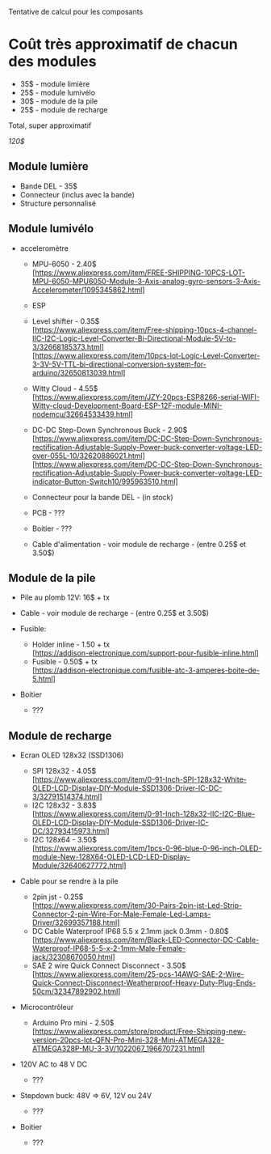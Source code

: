 
Tentative de calcul pour les composants


# Coût très approximatif de chacun des modules

  - 35$ - module limière
  - 25$ - module lumivélo
  - 30$ - module de la pile
  - 25$ - module de recharge

Total, super approximatif

  *120$*

## Module lumière

  - Bande DEL - 35$
  - Connecteur (inclus avec la bande)
  - Structure personnalisé

## Module lumivélo

  - acceleromètre

    - MPU-6050 - 2.40$
      <br>[https://www.aliexpress.com/item/FREE-SHIPPING-10PCS-LOT-MPU-6050-MPU6050-Module-3-Axis-analog-gyro-sensors-3-Axis-Accelerometer/1095345862.html]

    - ESP

    - Level shifter - 0.35$
      <br>[https://www.aliexpress.com/item/Free-shipping-10pcs-4-channel-IIC-I2C-Logic-Level-Converter-Bi-Directional-Module-5V-to-3/32668185373.html]
      <br>[https://www.aliexpress.com/item/10pcs-lot-Logic-Level-Converter-3-3V-5V-TTL-bi-directional-conversion-system-for-arduino/32650813039.html]

    - Witty Cloud - 4.55$
      <br>[https://www.aliexpress.com/item/JZY-20pcs-ESP8266-serial-WIFI-Witty-cloud-Development-Board-ESP-12F-module-MINI-nodemcu/32664533439.html]

    - DC-DC Step-Down Synchronous Buck - 2.90$
      <br>[https://www.aliexpress.com/item/DC-DC-Step-Down-Synchronous-rectification-Adjustable-Supply-Power-buck-converter-voltage-LED-over-055L-10/32620886021.html]
      <br>[https://www.aliexpress.com/item/DC-DC-Step-Down-Synchronous-rectification-Adjustable-Supply-Power-buck-converter-voltage-LED-indicator-Button-Switch10/995963510.html]

    - Connecteur pour la bande DEL - (in stock)

    - PCB - ???

    - Boitier - ???

    - Cable d'alimentation - voir module de recharge - (entre 0.25$ et 3.50$)

## Module de la pile

  - Pile au plomb 12V: 16$ + tx

  - Cable - voir module de recharge - (entre 0.25$ et 3.50$)

  - Fusible:

    - Holder inline - 1.50 + tx
      <br>[https://addison-electronique.com/support-pour-fusible-inline.html]
    - Fusible - 0.50$ + tx
      <br>[https://addison-electronique.com/fusible-atc-3-amperes-boite-de-5.html]

  - Boitier

    - ???

## Module de recharge

  - Ecran OLED 128x32 (SSD1306)

    - SPI 128x32 - 4.05$
      <br>[https://www.aliexpress.com/item/0-91-Inch-SPI-128x32-White-OLED-LCD-Display-DIY-Module-SSD1306-Driver-IC-DC-3/32791514374.html]
    - I2C 128x32 - 3.83$
      <br>[https://www.aliexpress.com/item/0-91-Inch-128x32-IIC-I2C-Blue-OLED-LCD-Display-DIY-Module-SSD1306-Driver-IC-DC/32793415973.html]
    - I2C 128x64 - 3.50$
      <br>[https://www.aliexpress.com/item/1pcs-0-96-blue-0-96-inch-OLED-module-New-128X64-OLED-LCD-LED-Display-Module/32640627772.html]

  - Cable pour se rendre à la pile

    - 2pin jst - 0.25$
      <br>[https://www.aliexpress.com/item/30-Pairs-2pin-jst-Led-Strip-Connector-2-pin-Wire-For-Male-Female-Led-Lamps-Driver/32699357188.html]
    - DC Cable Waterproof IP68 5.5 x 2.1mm jack 0.3mm - 0.80$
      <br>[https://www.aliexpress.com/item/Black-LED-Connector-DC-Cable-Waterproof-IP68-5-5-x-2-1mm-Male-Female-jack/32308670050.html]
    - SAE 2 wire Quick Connect Disconnect - 3.50$
      <br>[https://www.aliexpress.com/item/25-pcs-14AWG-SAE-2-Wire-Quick-Connect-Disconnect-Weatherproof-Heavy-Duty-Plug-Ends-50cm/32347892902.html]

  - Microcontrôleur

    - Arduino Pro mini - 2.50$
      <br>[https://www.aliexpress.com/store/product/Free-Shipping-new-version-20pcs-lot-QFN-Pro-Mini-328-Mini-ATMEGA328-ATMEGA328P-MU-3-3V/1022067_1966707231.html]

  - 120V AC to 48 V DC

    - ???

  - Stepdown buck: 48V => 6V, 12V ou 24V

    - ???

  - Boitier

    - ???
